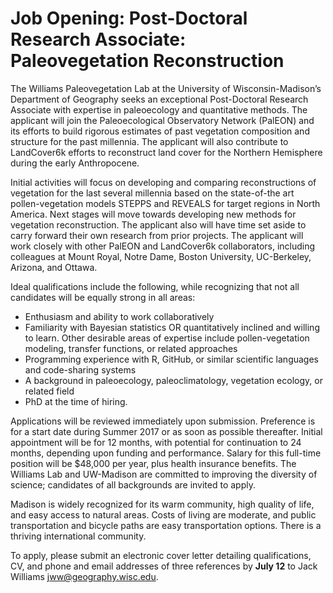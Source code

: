 # Job Opening: Post-Doctoral Research Associate: Paleovegetation Reconstruction
The Williams Paleovegetation Lab at the University of Wisconsin-Madison’s Department of Geography seeks an exceptional Post-Doctoral Research Associate with expertise in paleoecology and quantitative methods.  The applicant will join the Paleoecological Observatory Network (PalEON) and its efforts to build rigorous estimates of past vegetation composition and structure for the past millennia.  The applicant will also contribute to LandCover6k efforts to reconstruct land cover for the Northern Hemisphere during the early Anthropocene.  

Initial activities will focus on developing and comparing reconstructions of vegetation for the last several millennia based on the state-of-the art pollen-vegetation models STEPPS and REVEALS for target regions in North America.  Next stages will move towards developing new methods for vegetation reconstruction.  The applicant also will have time set aside to carry forward their own research from prior projects.  The applicant will work closely with other PalEON and LandCover6k collaborators, including colleagues at Mount Royal, Notre Dame, Boston University, UC-Berkeley, Arizona, and Ottawa.  

Ideal qualifications include the following, while recognizing that not all candidates will be equally strong in all areas:
* Enthusiasm and ability to work collaboratively
* Familiarity with Bayesian statistics OR quantitatively inclined and willing to learn. Other desirable areas of expertise include pollen-vegetation modeling, transfer functions, or related approaches
* Programming experience with R, GitHub, or similar scientific languages and code-sharing systems
* A background in paleoecology, paleoclimatology, vegetation ecology, or related field
* PhD at the time of hiring.

Applications will be reviewed immediately upon submission. Preference is for a start date during Summer 2017 or as soon as possible thereafter. Initial appointment will be for 12 months, with potential for continuation to 24 months, depending upon funding and performance. Salary for this full-time position will be $48,000 per year, plus health insurance benefits.  The Williams Lab and UW-Madison are committed to improving the diversity of science; candidates of all backgrounds are invited to apply.

Madison is widely recognized for its warm community, high quality of life, and easy access to natural areas.  Costs of living are moderate, and public transportation and bicycle paths are easy transportation options. There is a thriving international community.

To apply, please submit an electronic cover letter detailing qualifications, CV, and phone and email addresses of three references by **July 12** to Jack Williams jww@geography.wisc.edu.
